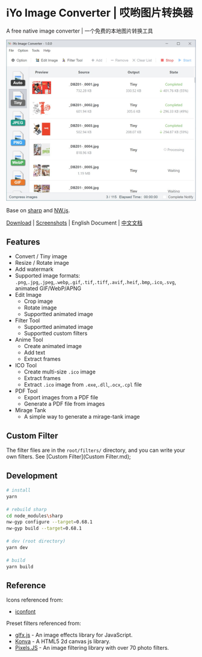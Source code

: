 # iYo Image Converter | 哎哟图片转换器

A free native image converter | 一个免费的本地图片转换工具

<img src="screenshots/en_convert.jpg" width="600" />

Base on [sharp](https://sharp.pixelplumbing.com/) and [NW.js](https://nwjs.io/).

[Download](https://github.com/ssnangua/iyo-image-converter/releases) | [Screenshots](screenshots/en.md) | English Document | [中文文档](README_zh.md)

## Features

- Convert / Tiny image
- Resize / Rotate image
- Add watermark
- Supported image formats: `.png`,`.jpg`,`.jpeg`,`.webp`,`.gif`,`.tif`,`.tiff`,`.avif`,`.heif`,`.bmp`,`.ico`,`.svg`, animated GIF/WebP/APNG
- Edit Image
    - Crop image
    - Rotate image
    - Supportted animated image
- Filter Tool
    - Supportted animated image
    - Supportted custom filters
- Anime Tool
    - Create animated image
    - Add text
    - Extract frames
- ICO Tool
    - Create multi-size `.ico` image
    - Extract frames
    - Extract `.ico` image from `.exe`,`.dll`,`.ocx`,`.cpl` file
- PDF Tool
    - Export images from a PDF file
    - Generate a PDF file from images
- Mirage Tank
    - A simple way to generate a mirage-tank image

## Custom Filter

The filter files are in the `root/filters/` directory, and you can write your own filters. See [Custom Filter](Custom Filter.md);

## Development

```bash
# install
yarn

# rebuild sharp
cd node_modules\sharp
nw-gyp configure --target=0.68.1
nw-gyp build --target=0.68.1

# dev (root directory)
yarn dev

# build
yarn build
```

## Reference

Icons referenced from:

- [iconfont](https://www.iconfont.cn/)

Preset filters referenced from:

- [glfx.js](https://github.com/evanw/glfx.js) - An image effects library for JavaScript.
- [Konva](https://github.com/konvajs/konva) - A HTML5 2d canvas js library.
- [Pixels.JS](https://github.com/silvia-odwyer/pixels.js) - An image filtering library with over 70 photo filters.
